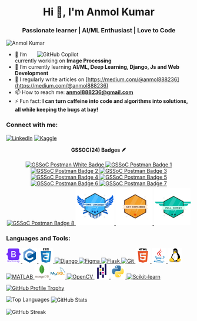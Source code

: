 <h1 align="center">Hi 👋, I'm Anmol Kumar</h1>
<h3 align="center">Passionate learner | AI/ML Enthusiast | Love to Code</h3>

<p align="left">
  <img src="https://komarev.com/ghpvc/?username=anmol-kumar01&label=Profile%20views&color=0e75b6&style=flat" alt="Anmol Kumar" />
</p>

<img align="right" width="420" src="https://www.geeky-gadgets.com/wp-content/uploads/2024/02/How-to-use-GitHub-Copilot-AI-coding-assistant.webp" alt="GitHub Copilot">

- 🔭 I’m currently working on **Image Processing**
- 🌱 I’m currently learning **AI/ML, Deep Learning, Django, Js and Web Development**
- 📝 I regularly write articles on [https://medium.com/@anmol888236](https://medium.com/@anmol888236)
- 📫 How to reach me: **anmol888236@gmail.com**
- ⚡ Fun fact: **I can turn caffeine into code and algorithms into solutions, all while keeping the bugs at bay!**

<h3 align="left">Connect with me:</h3>
<p align="left">
  <a href="https://linkedin.com/in/anmol kumar" target="_blank"><img align="center" src="https://raw.githubusercontent.com/rahuldkjain/github-profile-readme-generator/master/src/images/icons/Social/linked-in-alt.svg" alt="LinkedIn" height="30" width="40" /></a>
  <a href="https://kaggle.com/kumar_anmol_25" target="_blank"><img align="center" src="https://raw.githubusercontent.com/rahuldkjain/github-profile-readme-generator/master/src/images/icons/Social/kaggle.svg" alt="Kaggle" height="30" width="40" /></a>
</p>

<div align="center">
  <b>GSSOC(24) Badges 🪶</b><br><br>
  <div style="display: flex; align-items: center; gap: 10px;" align="center">
    <a href="https://gssoc.girlscript.tech/leaderboard">
      <img src="https://raw.githubusercontent.com/GSSoC24/Postman-Challenge/main/docs/assets/Postman%20White.png" width="100px" height="100px" alt="GSSoC Postman White Badge" />
      <img src="https://raw.githubusercontent.com/GSSoC24/Postman-Challenge/main/docs/assets/1.png" width="100px" height="100px" alt="GSSoC Postman Badge 1" />
      <img src="https://raw.githubusercontent.com/GSSoC24/Postman-Challenge/main/docs/assets/2.png" width="100px" height="100px" alt="GSSoC Postman Badge 2" />
      <img src="https://raw.githubusercontent.com/GSSoC24/Postman-Challenge/main/docs/assets/3.png" width="100px" height="100px" alt="GSSoC Postman Badge 3" />
      <img src="https://raw.githubusercontent.com/GSSoC24/Postman-Challenge/main/docs/assets/4.png" width="100px" height="100px" alt="GSSoC Postman Badge 4" />
      <img src="https://raw.githubusercontent.com/GSSoC24/Postman-Challenge/main/docs/assets/5.png" width="100px" height="100px" alt="GSSoC Postman Badge 5" />
      <img src="https://raw.githubusercontent.com/GSSoC24/Postman-Challenge/main/docs/assets/6.png" width="105px" height="105px" alt="GSSoC Postman Badge 6" />
      <img src="https://raw.githubusercontent.com/GSSoC24/Postman-Challenge/main/docs/assets/7.png" width="100px" height="100px" alt="GSSoC Postman Badge 7" />
      <img src="https://raw.githubusercontent.com/GSSoC24/Postman-Challenge/main/docs/assets/8.png" width="100px" height="100px" alt="GSSoC Postman Badge 8" />
      <img src="https://raw.githubusercontent.com/GSSoC24/Contributor/refs/heads/main/assets/Code%20Luminary.png" width="105px" height="105px" alt="GSSoC Code Luminary Badge" />
      <img src="https://raw.githubusercontent.com/GSSoC24/Contributor/refs/heads/main/assets/Git%20Explorer.png" width="100px" height="100px" alt="GSSoC Git Explorer Badge" />
      <img src="https://raw.githubusercontent.com/GSSoC24/Contributor/refs/heads/main/assets/Pull%20Expert.png" width="100px" height="100px" alt="GSSoC Pull Expert Badge" />
    </a>
  </div>
</div>

<h3 align="left">Languages and Tools:</h3>
<p align="left">
  <a href="https://getbootstrap.com" target="_blank" rel="noreferrer"> <img src="https://raw.githubusercontent.com/devicons/devicon/master/icons/bootstrap/bootstrap-plain-wordmark.svg" alt="Bootstrap" width="40" height="40"/> </a>
  <a href="https://www.cprogramming.com/" target="_blank" rel="noreferrer"> <img src="https://raw.githubusercontent.com/devicons/devicon/master/icons/c/c-original.svg" alt="C" width="40" height="40"/> </a>
  <a href="https://www.w3schools.com/css/" target="_blank" rel="noreferrer"> <img src="https://raw.githubusercontent.com/devicons/devicon/master/icons/css3/css3-original-wordmark.svg" alt="CSS3" width="40" height="40"/> </a>
  <a href="https://www.djangoproject.com/" target="_blank" rel="noreferrer"> <img src="https://cdn.worldvectorlogo.com/logos/django.svg" alt="Django" width="40" height="40"/> </a>
  <a href="https://www.figma.com/" target="_blank" rel="noreferrer"> <img src="https://www.vectorlogo.zone/logos/figma/figma-icon.svg" alt="Figma" width="40" height="40"/> </a>
  <a href="https://flask.palletsprojects.com/" target="_blank" rel="noreferrer"> <img src="https://www.vectorlogo.zone/logos/pocoo_flask/pocoo_flask-icon.svg" alt="Flask" width="40" height="40"/> </a>
  <a href="https://git-scm.com/" target="_blank" rel="noreferrer"> <img src="https://www.vectorlogo.zone/logos/git-scm/git-scm-icon.svg" alt="Git" width="40" height="40"/> </a>
  <a href="https://www.w3.org/html/" target="_blank" rel="noreferrer"> <img src="https://raw.githubusercontent.com/devicons/devicon/master/icons/html5/html5-original-wordmark.svg" alt="HTML5" width="40" height="40"/> </a>
  <a href="https://www.java.com" target="_blank" rel="noreferrer"> <img src="https://raw.githubusercontent.com/devicons/devicon/master/icons/java/java-original.svg" alt="Java" width="40" height="40"/> </a>
  <a href="https://www.linux.org/" target="_blank" rel="noreferrer"> <img src="https://raw.githubusercontent.com/devicons/devicon/master/icons/linux/linux-original.svg" alt="Linux" width="40" height="40"/> </a>
  <a href="https://www.mathworks.com/" target="_blank" rel="noreferrer"> <img src="https://upload.wikimedia.org/wikipedia/commons/2/21/Matlab_Logo.png" alt="MATLAB" width="40" height="40"/> </a>
  <a href="https://www.mongodb.com/" target="_blank" rel="noreferrer"> <img src="https://raw.githubusercontent.com/devicons/devicon/master/icons/mongodb/mongodb-original-wordmark.svg" alt="MongoDB" width="40" height="40"/> </a>
  <a href="https://www.mysql.com/" target="_blank" rel="noreferrer"> <img src="https://raw.githubusercontent.com/devicons/devicon/master/icons/mysql/mysql-original-wordmark.svg" alt="MySQL" width="40" height="40"/> </a>
  <a href="https://opencv.org/" target="_blank" rel="noreferrer"> <img src="https://www.vectorlogo.zone/logos/opencv/opencv-icon.svg" alt="OpenCV" width="40" height="40"/> </a>
  <a href="https://pandas.pydata.org/" target="_blank" rel="noreferrer"> <img src="https://raw.githubusercontent.com/devicons/devicon/2ae2a900d2f041da66e950e4d48052658d850630/icons/pandas/pandas-original.svg" alt="Pandas" width="40" height="40"/> </a>
  <a href="https://www.python.org" target="_blank" rel="noreferrer"> <img src="https://raw.githubusercontent.com/devicons/devicon/master/icons/python/python-original.svg" alt="Python" width="40" height="40"/> </a>
  <a href="https://scikit-learn.org/" target="_blank" rel="noreferrer"> <img src="https://upload.wikimedia.org/wikipedia/commons/0/05/Scikit_learn_logo_small.svg" alt="Scikit-learn" width="40" height="40"/> </a>
</p>

<p align="left">
  <a href="https://github.com/ryo-ma/github-profile-trophy"><img src="https://github-profile-trophy.vercel.app/?username=anmol-kumar01" alt="GitHub Profile Trophy" /></a>
</p>

<p>
  <img align="left" src="https://github-readme-stats.vercel.app/api/top-langs?username=anmol-kumar01&show_icons=true&locale=en&layout=compact" alt="Top Languages" />
</p>

<p>
  &nbsp;<img align="center" src="https://github-readme-stats.vercel.app/api?username=anmol-kumar01&show_icons=true&locale=en" alt="GitHub Stats" />
</p>

<p>
  <img align="center" src="https://github-readme-streak-stats.herokuapp.com/?user=anmol-kumar01&" alt="GitHub Streak" />
</p>

